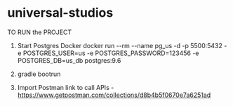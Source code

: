# universal-studios

TO RUN the PROJECT
1. Start Postgres Docker
   docker run --rm --name pg_us -d -p 5500:5432 -e POSTGRES_USER=us -e POSTGRES_PASSWORD=123456 -e POSTGRES_DB=us_db postgres:9.6

2. gradle bootrun
3. Import Postman link to call APIs - https://www.getpostman.com/collections/d8b4b5f0670e7a6251ad

